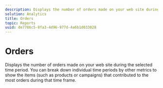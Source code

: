 ```yaml
---
description: Displays the number of orders made on your web site during the selected time period. You can break down individual time periods by other metrics to show the items (such as products or campaigns) that contributed to the most orders during that time frame.
solution: Analytics
title: Orders
topic: Reports
uuid: de7786c5-8fa3-4d96-977d-4a6b1d033028
---
```


# Orders

Displays the number of orders made on your web site during the selected time period. You can break down individual time periods by other metrics to show the items (such as products or campaigns) that contributed to the most orders during that time frame.


